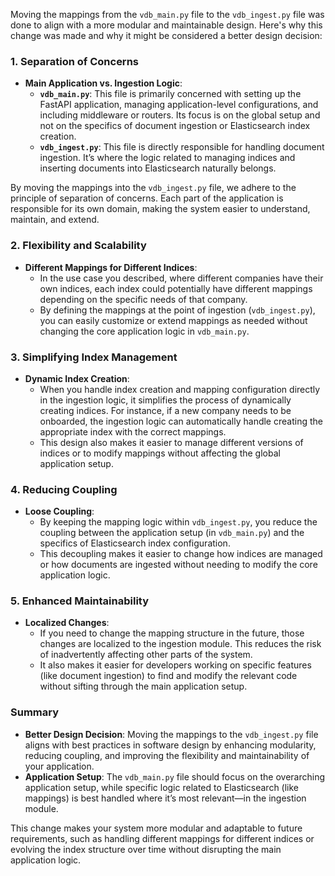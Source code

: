 Moving the mappings from the `vdb_main.py` file to the `vdb_ingest.py` file was done to align with a more modular and maintainable design. Here's why this change was made and why it might be considered a better design decision:

### **1. Separation of Concerns**

- **Main Application vs. Ingestion Logic**:
  - **`vdb_main.py`**: This file is primarily concerned with setting up the FastAPI application, managing application-level configurations, and including middleware or routers. Its focus is on the global setup and not on the specifics of document ingestion or Elasticsearch index creation.
  - **`vdb_ingest.py`**: This file is directly responsible for handling document ingestion. It’s where the logic related to managing indices and inserting documents into Elasticsearch naturally belongs.

By moving the mappings into the `vdb_ingest.py` file, we adhere to the principle of separation of concerns. Each part of the application is responsible for its own domain, making the system easier to understand, maintain, and extend.

### **2. Flexibility and Scalability**

- **Different Mappings for Different Indices**:
  - In the use case you described, where different companies have their own indices, each index could potentially have different mappings depending on the specific needs of that company.
  - By defining the mappings at the point of ingestion (`vdb_ingest.py`), you can easily customize or extend mappings as needed without changing the core application logic in `vdb_main.py`.

### **3. Simplifying Index Management**

- **Dynamic Index Creation**:
  - When you handle index creation and mapping configuration directly in the ingestion logic, it simplifies the process of dynamically creating indices. For instance, if a new company needs to be onboarded, the ingestion logic can automatically handle creating the appropriate index with the correct mappings.
  - This design also makes it easier to manage different versions of indices or to modify mappings without affecting the global application setup.

### **4. Reducing Coupling**

- **Loose Coupling**:
  - By keeping the mapping logic within `vdb_ingest.py`, you reduce the coupling between the application setup (in `vdb_main.py`) and the specifics of Elasticsearch index configuration.
  - This decoupling makes it easier to change how indices are managed or how documents are ingested without needing to modify the core application logic.

### **5. Enhanced Maintainability**

- **Localized Changes**:
  - If you need to change the mapping structure in the future, those changes are localized to the ingestion module. This reduces the risk of inadvertently affecting other parts of the system.
  - It also makes it easier for developers working on specific features (like document ingestion) to find and modify the relevant code without sifting through the main application setup.

### **Summary**

- **Better Design Decision**: Moving the mappings to the `vdb_ingest.py` file aligns with best practices in software design by enhancing modularity, reducing coupling, and improving the flexibility and maintainability of your application.
- **Application Setup**: The `vdb_main.py` file should focus on the overarching application setup, while specific logic related to Elasticsearch (like mappings) is best handled where it’s most relevant—in the ingestion module.

This change makes your system more modular and adaptable to future requirements, such as handling different mappings for different indices or evolving the index structure over time without disrupting the main application logic.